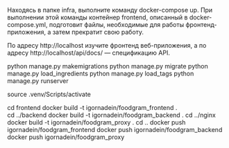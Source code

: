 Находясь в папке infra, выполните команду docker-compose up. При выполнении этой команды контейнер frontend, описанный в docker-compose.yml, подготовит файлы, необходимые для работы фронтенд-приложения, а затем прекратит свою работу.

По адресу http://localhost изучите фронтенд веб-приложения, а по адресу http://localhost/api/docs/ — спецификацию API.


python manage.py makemigrations
python manage.py migrate
python manage.py load_ingredients
python manage.py load_tags
python manage.py runserver


source .venv/Scripts/activate

cd frontend
docker build -t igornadein/foodgram_frontend .  
cd ../backend
docker build -t igornadein/foodgram_backend .
cd ../nginx
docker build -t igornadein/foodgram_proxy . 
cd ..
docker push igornadein/foodgram_frontend
docker push igornadein/foodgram_backend
docker push igornadein/foodgram_proxy